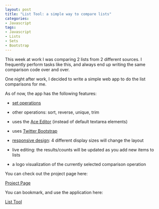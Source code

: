 ```yaml
--- 
layout: post
title: "List Tool: a simple way to compare lists"
categories:
- Javascript
tags: 
- Javascript
- Lists
- Sets
- Bootstrap
---
```


This week at work I was comparing 2 lists from 2 different sources.  I frequently
perform tasks like this, and always end up writing the same comparison code over and over.

One night after work, I decided to write a simple web app to do the list comparisons
for me.

As of now, the app has the following features:

- [set operations](https://en.wikipedia.org/wiki/Set_%28mathematics%29)

- other operations: sort, reverse, unique, trim

- uses the [Ace Editor](https://github.com/ajaxorg/ace/) (instead of default textarea elements)

- uses [Twitter Bootstrap](http://github.com/twitter/bootstrap/)

- [responsive design](http://bradfrost.github.com/this-is-responsive/): 4 different display sizes
  will change the layout

- live editing: the results/counts will be updated as you add new items to lists

- a logo visualization of the currently selected comparison operation

You can check out the project page here:  

[Project Page](http://skratchdot.com/projects/list-tool/)

You can bookmark, and use the application here:  

[List Tool](http://skratchdot.github.com/list-tool/)

